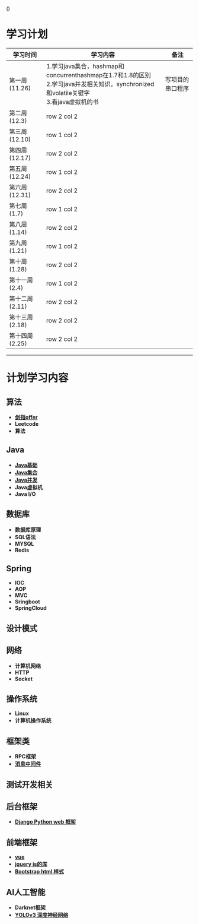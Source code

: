 ()
# 学习计划

学习时间 | 学习内容| 备注
---|---|---
第一周 (11.26)| 1.学习java集合，hashmap和concurrenthashmap在1.7和1.8的区别<br>2.学习java并发相关知识，synchronized和volatile关键字<br>3.看java虚拟机的书 |写项目的串口程序
第二周 (12.3)| row 2 col 2 |
第三周 (12.10)| row 1 col 2 |
第四周 (12.17)| row 2 col 2 |
第五周 (12.24)| row 1 col 2 |
第六周 (12.31)| row 2 col 2 |
第七周 (1.7)| row 1 col 2 |
第八周 (1.14)| row 2 col 2 |
第九周 (1.21)| row 1 col 2 |
第十周 (1.28)| row 2 col 2 |
第十一周 (2.4)| row 1 col 2 |
第十二周 (2.11)| row 2 col 2 |
第十三周 (2.18)| row 2 col 2 |
第十四周 (2.25)| row 2 col 2 |


---

# 计划学习内容
 
## 算法
- [**剑指offer**](https://note.youdao.com/)
- **Leetcode**
- **算法**
## Java
- [**Java基础**](https://github.com/wangtengke/Notes/blob/master/notes/Java%E5%9F%BA%E7%A1%80.md)
- [**Java集合**](https://github.com/wangtengke/Notes/blob/master/notes/java%E9%9B%86%E5%90%88.md)
- [**Java并发**](https://github.com/wangtengke/Notes/blob/master/notes/java%E5%B9%B6%E5%8F%91.md)
- **Java虚拟机**
- **Java I/O**
## 数据库
- **数据库原理**
- **SQL语法**
- **MYSQL**
- **Redis**
## Spring
- **IOC**
- **AOP**
- **MVC**
- **Sringboot**
- **SpringCloud**
## 设计模式
## 网络
- **计算机网络**
- **HTTP**
- **Socket**
## 操作系统
- **Linux**
- **计算机操作系统**
## 框架类
- **RPC框架**
- [**消息中间件**]()
## 测试开发相关
## 后台框架
- [**Django Python web 框架**](http://www.runoob.com/django/django-tutorial.html,https://code.ziqiangxuetang.com/django/django-tutorial.html)
## 前端框架
- [**vue**](http://www.runoob.com/vue2/vue-tutorial.html)
- [**jquery js的库**](https://www.runoob.com/jquery/jquery-tutorial.html)
- [**Bootstrap html 样式**](http://www.runoob.com/bootstrap/bootstrap-tutorial.html)
## AI人工智能
- **Darknet框架**
- [**YOLOv3 深度神经网络**](https://pjreddie.com/darknet/yolo/ )
